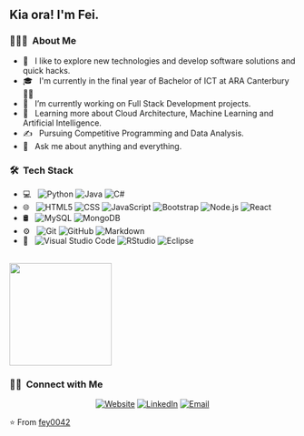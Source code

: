 <h2> Kia ora! I'm Fei.</h2>

<h3> 👨🏻‍💻 &nbsp;About Me </h3>

- 🤔 &nbsp; I like to explore new technologies and develop software solutions and quick hacks.
- 🎓 &nbsp; I'm currently in the final year of Bachelor of ICT at ARA Canterbury 👨‍🎓
- 💼 &nbsp; I’m currently working on Full Stack Development projects.
- 🌱 &nbsp; Learning more about Cloud Architecture, Machine Learning and Artificial Intelligence.
- ✍️ &nbsp; Pursuing Competitive Programming and Data Analysis.
- 💬 &nbsp; Ask me about anything and everything.

<h3> 🛠 &nbsp;Tech Stack</h3>

- 💻 &nbsp;
  ![Python](https://img.shields.io/badge/-Python-333333?style=flat&logo=python)
  ![Java](https://img.shields.io/badge/-Java-333333?style=flat&logo=Java&logoColor=007396)
  ![C#](https://img.shields.io/badge/-C#-333333?style=flat&logo=C%20sharp&logoColor=00599C)
- 🌐 &nbsp;
  ![HTML5](https://img.shields.io/badge/-HTML5-333333?style=flat&logo=HTML5)
  ![CSS](https://img.shields.io/badge/-CSS-333333?style=flat&logo=CSS3&logoColor=1572B6)
  ![JavaScript](https://img.shields.io/badge/-JavaScript-333333?style=flat&logo=javascript)
  ![Bootstrap](https://img.shields.io/badge/-Bootstrap-333333?style=flat&logo=bootstrap&logoColor=563D7C)
  ![Node.js](https://img.shields.io/badge/-Node.js-333333?style=flat&logo=node.js)
  ![React](https://img.shields.io/badge/-React-333333?style=flat&logo=react)
- 🛢 &nbsp;
  ![MySQL](https://img.shields.io/badge/-MySQL-333333?style=flat&logo=mysql)
  ![MongoDB](https://img.shields.io/badge/-MongoDB-333333?style=flat&logo=mongodb)
- ⚙️ &nbsp;
  ![Git](https://img.shields.io/badge/-Git-333333?style=flat&logo=git)
  ![GitHub](https://img.shields.io/badge/-GitHub-333333?style=flat&logo=github)
  ![Markdown](https://img.shields.io/badge/-Markdown-333333?style=flat&logo=markdown)
- 🔧 &nbsp;
  ![Visual Studio Code](https://img.shields.io/badge/-Visual%20Studio%20Code-333333?style=flat&logo=visual-studio-code&logoColor=007ACC)
  ![RStudio](https://img.shields.io/badge/-RStudio-333333?style=flat&logo=rstudio)
  ![Eclipse](https://img.shields.io/badge/-Eclipse-333333?style=flat&logo=eclipse-ide&logoColor=2C2255)

<br/>

<a href="https://github.com/fey0042">
  <img height="180em" src="https://github-readme-stats.vercel.app/api/top-langs/?username=AVS1508&theme=buefy&layout=compact" />
</a>

<br/>

<h3> 🤝🏻 &nbsp;Connect with Me </h3>

<p align="center">
<a href="https://www.feiyan.zapto.org/"><img alt="Website" src="https://img.shields.io/badge/Website-www.feiyan.zapto.org-blue?style=flat-square&logo=google-chrome"></a>
<a href="https://www.linkedin.com/in/fey0042/"><img alt="LinkedIn" src="https://img.shields.io/badge/LinkedIn-Fei%20Yan-blue?style=flat-square&logo=linkedin"></a>
<a href="langgufei@gmail.com"><img alt="Email" src="https://img.shields.io/badge/Email-langgufei@gmail.com-blue?style=flat-square&logo=gmail"></a>
</p>

⭐️ From [fey0042](https://github.com/fey0042)
